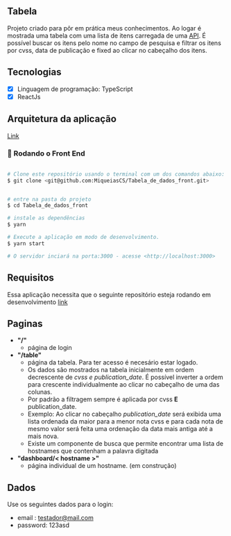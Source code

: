 ## Tabela

Projeto criado para pôr em prática meus conhecimentos. Ao logar é mostrada uma tabela com uma lista de itens carregada de uma [API](https://github.com/MiqueiasCS/tabela_de_dados_back). É possível buscar os itens pelo nome no campo de pesquisa e filtrar os itens por cvss, data de publicação e fixed ao clicar no cabeçalho dos itens.

## Tecnologias

- [x] Linguagem de programação: TypeScript
- [x] ReactJs

## Arquitetura da aplicação
[Link](https://drive.google.com/file/d/1UqiLDgUng8MN3o7697y6tdJLU9h-YsJk/view?usp=sharing)

### 🎲 Rodando o Front End

```bash

# Clone este repositório usando o terminal com um dos comandos abaixo:
$ git clone <git@github.com:MiqueiasCS/Tabela_de_dados_front.git>


# entre na pasta do projeto
$ cd Tabela_de_dados_front

# instale as dependências
$ yarn

# Execute a aplicação em modo de desenvolvimento.
$ yarn start

# O servidor inciará na porta:3000 - acesse <http://localhost:3000>

```

## Requisitos
Essa aplicação necessita que o seguinte repositório esteja rodando em desenvolvimento [link](https://github.com/MiqueiasCS/tabela_de_dados_back)

## Paginas

- **"/"**
  - página de login
- **"/table"**
  - página da tabela. Para ter acesso é necesário estar logado.
  - Os dados são mostrados na tabela inicialmente em ordem decrescente de _cvss e publication_date_. É possível inverter a ordem para crescente individualmente ao clicar no cabeçalho de uma das colunas. 
  - Por padrão a filtragem sempre é aplicada por cvss **E** publication_date. 
  - Exemplo: Ao clicar no cabeçalho _publication_date_ será exibida uma lista ordenada da maior para a menor nota cvss e para cada nota de mesmo valor será feita uma ordenação da data mais antiga até a mais nova.
  - Existe um componente de busca que permite encontrar uma lista de hostnames que contenham a palavra digitada
- **"dashboard/< hostname >"**
  - página individual de um hostname. (em construção)

## Dados
Use os seguintes dados para o login:
- email : testador@mail.com
- password: 123asd
